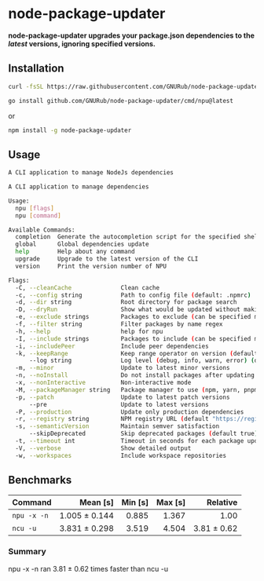 # node-package-updater

**node-package-updater upgrades your package.json dependencies to the _latest_ versions, ignoring specified versions.**

## Installation

```bash
curl -fsSL https://raw.githubusercontent.com/GNURub/node-package-updater/main/install.sh | bash
```

```bash
go install github.com/GNURub/node-package-updater/cmd/npu@latest
```

or

```bash
npm install -g node-package-updater
```

## Usage

```bash
A CLI application to manage NodeJs dependencies

A CLI application to manage dependencies

Usage:
  npu [flags]
  npu [command]

Available Commands:
  completion  Generate the autocompletion script for the specified shell
  global      Global dependencies update
  help        Help about any command
  upgrade     Upgrade to the latest version of the CLI
  version     Print the version number of NPU

Flags:
  -C, --cleanCache              Clean cache
  -c, --config string           Path to config file (default: .npmrc)
  -d, --dir string              Root directory for package search
  -D, --dryRun                  Show what would be updated without making changes
  -e, --exclude strings         Packages to exclude (can be specified multiple times)
  -f, --filter string           Filter packages by name regex
  -h, --help                    help for npu
  -I, --include strings         Packages to include (can be specified multiple times)
  -i, --includePeer             Include peer dependencies
  -k, --keepRange               Keep range operator on version (default true)
      --log string              Log level (debug, info, warn, error) (default "info")
  -m, --minor                   Update to latest minor versions
  -n, --noInstall               Do not install packages after updating
  -x, --nonInteractive          Non-interactive mode
  -M, --packageManager string   Package manager to use (npm, yarn, pnpm, bun)
  -p, --patch                   Update to latest patch versions
      --pre                     Update to latest versions
  -P, --production              Update only production dependencies
  -r, --registry string         NPM registry URL (default "https://registry.npmjs.org/")
  -s, --semanticVersion         Maintain semver satisfaction
      --skipDeprecated          Skip deprecated packages (default true)
  -t, --timeout int             Timeout in seconds for each package update (default 30)
  -V, --verbose                 Show detailed output
  -w, --workspaces              Include workspace repositories
```

## Benchmarks

| Command     |      Mean [s] | Min [s] | Max [s] |    Relative |
| :---------- | ------------: | ------: | ------: | ----------: |
| `npu -x -n` | 1.005 ± 0.144 |   0.885 |   1.367 |        1.00 |
| `ncu -u`    | 3.831 ± 0.298 |   3.519 |   4.504 | 3.81 ± 0.62 |

### Summary

npu -x -n ran
3.81 ± 0.62 times faster than ncu -u
